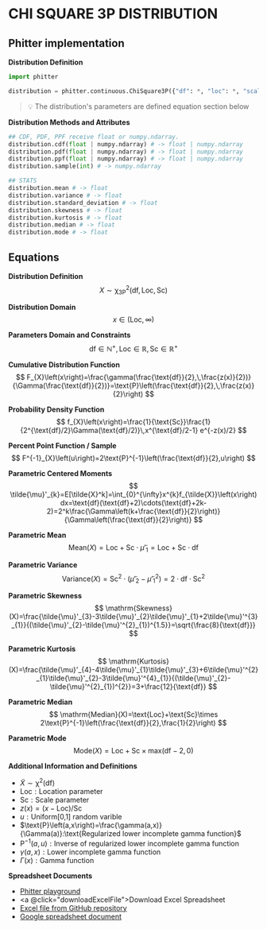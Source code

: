 # CHI SQUARE 3P DISTRIBUTION

## Phitter implementation

**Distribution Definition**

```python
import phitter

distribution = phitter.continuous.ChiSquare3P({"df": *, "loc": *, "scale": *})
```

> 💡 The distribution's parameters are defined equation section below

**Distribution Methods and Attributes**

```python
## CDF, PDF, PPF receive float or numpy.ndarray.
distribution.cdf(float | numpy.ndarray) # -> float | numpy.ndarray
distribution.pdf(float | numpy.ndarray) # -> float | numpy.ndarray
distribution.ppf(float | numpy.ndarray) # -> float | numpy.ndarray
distribution.sample(int) # -> numpy.ndarray

## STATS
distribution.mean # -> float
distribution.variance # -> float
distribution.standard_deviation # -> float
distribution.skewness # -> float
distribution.kurtosis # -> float
distribution.median # -> float
distribution.mode # -> float
```

## Equations

**Distribution Definition**
$$ X\sim\mathrm{\chi^{2}_{3P}}\left(\text{df},\text{Loc},\text{Sc}\right) $$

**Distribution Domain**
$$ x\in\left(\text{Loc},\infty\right) $$

**Parameters Domain and Constraints**
$$ \text{df}\in\mathbb{N}^{+}, \text{Loc}\in\mathbb{R}, \text{Sc}\in\mathbb{R}^{+} $$

**Cumulative Distribution Function**
$$ F_{X}\left(x\right)=\frac{\gamma(\frac{\text{df}}{2},\,\frac{z(x)}{2})}{\Gamma(\frac{\text{df}}{2})}=\text{P}\left(\frac{\text{df}}{2},\,\frac{z(x)}{2}\right) $$

**Probability Density Function**
$$ f_{X}\left(x\right)=\frac{1}{\text{Sc}}\frac{1}{2^{\text{df}/2}\Gamma(\text{df}/2)}\,x^{\text{df}/2-1} e^{-z(x)/2} $$

**Percent Point Function / Sample**
$$ F^{-1}_{X}\left(u\right)=2\text{P}^{-1}\left(\frac{\text{df}}{2},u\right) $$

**Parametric Centered Moments**
$$ \tilde{\mu}'_{k}=E[\tilde{X}^k]=\int_{0}^{\infty}x^{k}f_{\tilde{X}}\left(x\right)dx=\text{df}(\text{df}+2)\cdots(\text{df}+2k-2)=2^k\frac{\Gamma\left(k+\frac{\text{df}}{2}\right)}{\Gamma\left(\frac{\text{df}}{2}\right)} $$

**Parametric Mean**
$$ \mathrm{Mean}(X)=\text{Loc}+\text{Sc}\cdot\tilde{\mu}'_{1}=\text{Loc}+\text{Sc}\cdot \text{df} $$

**Parametric Variance**
$$ \mathrm{Variance}(X)=\text{Sc}^{2}\cdot(\tilde{\mu}'_{2}-\tilde{\mu}'^{2}_{1})=2\cdot \text{df}\cdot \text{Sc}^{2} $$

**Parametric Skewness**
$$ \mathrm{Skewness}(X)=\frac{\tilde{\mu}'_{3}-3\tilde{\mu}'_{2}\tilde{\mu}'_{1}+2\tilde{\mu}'^{3}_{1}}{(\tilde{\mu}'_{2}-\tilde{\mu}'^{2}_{1})^{1.5}}=\sqrt{\frac{8}{\text{df}}} $$

**Parametric Kurtosis**
$$ \mathrm{Kurtosis}(X)=\frac{\tilde{\mu}'_{4}-4\tilde{\mu}'_{1}\tilde{\mu}'_{3}+6\tilde{\mu}'^{2}_{1}\tilde{\mu}'_{2}-3\tilde{\mu}'^{4}_{1}}{(\tilde{\mu}'_{2}-\tilde{\mu}'^{2}_{1})^{2}}=3+\frac{12}{\text{df}} $$

**Parametric Median**
$$ \mathrm{Median}(X)=\text{Loc}+\text{Sc}\times 2\text{P}^{-1}\left(\frac{\text{df}}{2},\frac{1}{2}\right) $$

**Parametric Mode**
$$ \mathrm{Mode}(X)=\text{Loc}+\text{Sc}\times \text{max}(\text{df}-2,0) $$

**Additional Information and Definitions**
- $\tilde{X}\sim\mathrm{\chi^{2}}\left(\text{df}\right)$
- $\text{Loc}:\text{Location parameter}$
- $\text{Sc}:\text{Scale parameter}$
- $z\left(x\right)=\left(x-\text{Loc}\right)/\text{Sc}$
- $u:\text{Uniform[0,1] random varible}$
- $\text{P}\left(a,x\right)=\frac{\gamma(a,x)}{\Gamma(a)}:\text{Regularized lower incomplete gamma function}$
- $\text{P}^{-1}\left(a,u\right):\text{Inverse of regularized lower incomplete gamma function}$
- $\gamma\left(a,x\right):\text{Lower incomplete gamma function}$
- $\Gamma\left(x\right):\text{Gamma function}$

**Spreadsheet Documents**

-   [Phitter playground](https://phitter.io/distributions/continuous/chi_square_3p)
-   <a @click="downloadExcelFile">Download Excel Spreadsheet</a>
-   [Excel file from GitHub repository](https://github.com/phitterio/phitter-files/blob/main/continuous/chi_square_3p.xlsx)
-   [Google spreadsheet document](https://docs.google.com/spreadsheets/d/15tf3ZKbEgR3JWQRbMT2OaNij3INTGGUuNsR01NCDFJw)

<script setup>
const downloadExcelFile = function() {
    const fileId = "chi_square_3p";
    const url = `https://raw.githubusercontent.com/phitterio/phitter-files/main/continuous/${fileId}.xlsx`;
    const link = document.createElement("a");
    link.href = url;
    link.setAttribute("download", `${fileId}.xlsx`);
    document.body.appendChild(link);
    link.click();
    document.body.removeChild(link);
};
</script>

<style module>
a {
  cursor: pointer;
}
</style>

    